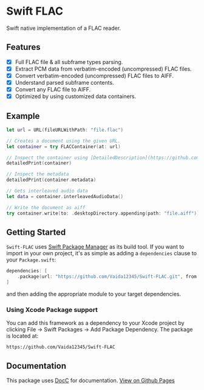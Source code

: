 # Swift FLAC
Swift native implementation of a FLAC reader.

## Features
- [x] Full FLAC file & all subframe types parsing.
- [x] Extract PCM data from verbatim-encoded (uncompressed) FLAC files.
- [x] Convert verbatim-encoded (uncompressed) FLAC files to AIFF.
- [x] Understand parsed subframe contents.
- [x] Convert any FLAC file to AIFF.
- [x] Optimized by using customized data containers.

## Example
```swift
let url = URL(fileURLWithPath: "file.flac")

// Creates a document using the given URL.
let container = try FLACContainer(at: url)

// Inspect the container using [DetailedDescription](https://github.com/Vaida12345/DetailedDescription)
detailedPrint(container)

// Inspect the metadata
detailedPrint(container.metadata)

// Gets interleaved audio data
let data = container.interleavedAudioData()

// Write the document as aiff
try container.write(to: .desktopDirectory.appending(path: "file.aiff"))
```

## Getting Started

`Swift-FLAC` uses [Swift Package Manager](https://www.swift.org/documentation/package-manager/) as its build tool. If you want to import in your own project, it's as simple as adding a `dependencies` clause to your `Package.swift`:
```swift
dependencies: [
    .package(url: "https://github.com/Vaida12345/Swift-FLAC.git", from: "1.0.1")
]
```
and then adding the appropriate module to your target dependencies.

### Using Xcode Package support

You can add this framework as a dependency to your Xcode project by clicking File -> Swift Packages -> Add Package Dependency. The package is located at:
```
https://github.com/Vaida12345/Swift-FLAC
```

## Documentation

This package uses [DocC](https://www.swift.org/documentation/docc/) for documentation. [View on Github Pages](https://vaida12345.github.io/Swift-FLAC/documentation/swiftflac/)
